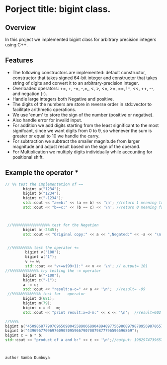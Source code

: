 # Porject title: bigint class.


## Overview
In this project we implemented bigint class for arbitrary precision integers using C++.

## Features
* The following constructors are implemented: default constructor, constructor that takes signed 64-bit integer and constructor that takes string of digits and convert it to an arbitrary-precision integer.
* Overloaded operators: +=, +, -=, -,*=,*, <, >, <=, >=, ==, !=, <<, ++, --, and negation (-).
* Handle large integers both Negative and positive.
* The digits of the numbers are store in reverse order in std::vector<char> to facilitate  arithmetic operations.
* We use 'enum' to store the sign of the number (positive or negative).
* Also handle error for invalid input.
* For addition we add digits starting from the least significant to the most signifcant, since we want digits from 0 to 9, so whenever the sum is greater or equal to 10 we handle the carry.
* For subtraction we subtract the smaller magnitude from larger magnitude and adjust result based on the sign of the operand.
* For Multiplication we multiply digits individually while accounting for positional shift.



## Example the operator *


```cpp
// %% test the implementation of ==
        bigint a("1234");
        bigint b("1234");
        bigint c("-1234");
        std::cout << "a==b:" << (a == b) << '\n'; //return 1 meaning true becuase a==b.
        std::cout << "b==c:" << (b == c) << '\n'; //return 0 meaning false becuase b!=c.



 //%%%%%%%%%%%%%%%%% test for the Negation
        bigint a(-2345);
        std::cout << "Original copy:" << a << ",Negated:" << -a << '\n';  //output 2345


 //%%%%%%%%% test the operator +=
         bigint v("100");
         bigint w("1");
         v += w;
         std::cout << "v+=w(99+1):" << v << '\n'; // output= 101
//%%%%%%%%%%%%% try testing the -= operator
        bigint a("-100");
        bigint c("-1");
        a -= c;
        std::cout << "result:a-c=" << a << '\n';  //result= -99
 //%%%%%%%%%%%%% test for - operator
        bigint d(681);
        bigint m(79);
        bigint x = d - m;
        std::cout << "print result:x=d-m:" << x << '\n';  //result=602

//%%%%
bigint a("450986877907696509804558906689048948977569868979878956987865749856878978754");
bigint b("43969677096976090709596679070079877796596696869");
bigint c = a * b;
std::cout << "product of a and b:" << c << '\n';//output: 19829747396574795730948367549568425857958025553818652499112849798476142718119109997672646491207586450973537230918429321226.



author Samba Dumbuya